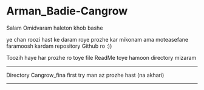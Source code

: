 # Arman_Badie-Cangrow

Salam Omidvaram haleton khob bashe 

ye chan roozi hast ke daram roye prozhe kar mikonam ama moteasefane faramoosh kardam repository Github ro :))

Toozih haye har prozhe ro toye file ReadMe toye hamoon directory mizaram


*******************

Directory Cangrow_fina first try man az prozhe hast (na akhari) 

*********************
